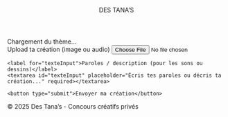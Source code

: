 <!DOCTYPE html>
<html lang="fr">
<head>
<meta charset="UTF-8" />
<meta name="viewport" content="width=device-width, initial-scale=1" />
<title>Des Tana’s - Concours créatifs</title>
<style>
  @import url('https://fonts.googleapis.com/css2?family=Russo+One&display=swap');

  /* Couleurs */ 
  :root {
    --yellow: #FFD300;
    --black: #0D0D0D;
    --gray-dark: #222;
    --gray-light: #555;
  }

  body {
    margin: 0;
    background-color: var(--black);
    color: white;
    font-family: 'Russo One', sans-serif;
    display: flex;
    flex-direction: column;
    align-items: center;
    min-height: 100vh;
  }

  header {
    width: 100%;
    background: black;
    padding: 1.5rem 2rem;
    border-bottom: 3px solid var(--yellow);
    text-align: center;
    font-size: 3rem;
    letter-spacing: 0.15em;
    color: var(--yellow);
    text-shadow: 0 0 5px #FFD300AA;
    user-select: none;
  }

  main {
    flex: 1;
    width: 100%;
    max-width: 700px;
    padding: 2rem;
  }

  .theme {
    font-size: 1.5rem;
    margin-bottom: 2rem;
    text-align: center;
    padding: 1rem;
    border: 2px solid var(--yellow);
    border-radius: 12px;
    box-shadow: 0 0 15px var(--yellow);
  }

  form {
    display: flex;
    flex-direction: column;
    gap: 1rem;
    margin-bottom: 3rem;
  }

  label {
    font-weight: 700;
    color: var(--yellow);
  }

  input[type="file"] {
    color: var(--yellow);
  }

  textarea {
    resize: vertical;
    min-height: 80px;
    padding: 0.5rem;
    border-radius: 8px;
    border: 2px solid var(--yellow);
    background: var(--gray-dark);
    color: white;
    font-family: 'Russo One', sans-serif;
    font-size: 1rem;
  }

  button {
    background-color: var(--yellow);
    color: var(--black);
    border: none;
    padding: 1rem;
    font-weight: 700;
    font-size: 1.2rem;
    border-radius: 10px;
    cursor: pointer;
    transition: background-color 0.3s ease;
  }

  button:hover {
    background-color: #e0be00;
  }

  .participations {
    display: flex;
    flex-direction: column;
    gap: 1.5rem;
  }

  .post {
    background: var(--gray-dark);
    border-radius: 12px;
    padding: 1rem;
    box-shadow: 0 0 10px #ffd300aa;
  }

  .post img {
    max-width: 100%;
    border-radius: 10px;
    margin-bottom: 0.5rem;
    object-fit: contain;
  }

  .post p {
    white-space: pre-wrap;
    font-size: 1rem;
    color: var(--yellow);
  }

  .winner {
    margin-top: 2rem;
    text-align: center;
    font-size: 1.8rem;
    font-weight: 700;
    color: #00ff00;
    text-shadow: 0 0 5px #00ff00aa;
  }

  footer {
    margin-top: auto;
    padding: 1rem;
    color: var(--gray-light);
    font-size: 0.8rem;
    user-select: none;
  }
</style>
</head>
<body>
<header>DES TANA’S</header>
<main>
  <div class="theme" id="themeDuJour">Chargement du thème...</div>

  <form id="uploadForm">
    <label for="fileInput">Upload ta création (image ou audio)</label>
    <input type="file" id="fileInput" accept="image/*,audio/*" required />

    <label for="texteInput">Paroles / description (pour les sons ou dessins)</label>
    <textarea id="texteInput" placeholder="Écris tes paroles ou décris ta création..." required></textarea>

    <button type="submit">Envoyer ma création</button>
  </form>

  <section class="participations" id="participations"></section>

  <div class="winner" id="winnerAnnonce"></div>
</main>
<footer>© 2025 Des Tana’s - Concours créatifs privés</footer>

<script>
  // Thèmes possibles
  const themes = [
    "Dessine une créature bizarre",
    "Outfit d’un film célèbre",
    "Écris les paroles d’un son trap",
    "Crée un personnage futuriste",
    "Imagine un tatouage original"
  ];

  // Choisir le thème du jour (jour du mois modulo thèmes)
  function themeDuJour() {
    const today = new Date();
    return themes[today.getDate() % themes.length];
  }

  // Score texte = longueur du texte
  function scoreTexte(texte) {
    return texte.trim().length;
  }

  // Score image/audio = 5 points si fichier uploadé
  function scoreFichier(aUpload) {
    return aUpload ? 5 : 0;
  }

  // Vote IA simple
  function voteIA(participations) {
    if (participations.length === 0) return null;
    let maxScore = -1;
    let winners = [];
    participations.forEach((p, i) => {
      const score = scoreTexte(p.texte) + scoreFichier(p.fichier != null);
      if (score > maxScore) {
        maxScore = score;
        winners = [i];
      } else if (score === maxScore) {
        winners.push(i);
      }
    });
    return winners[Math.floor(Math.random() * winners.length)];
  }

  // Affichage du thème
  const themeDiv = document.getElementById('themeDuJour');
  themeDiv.textContent = "Thème du jour : " + themeDuJour();

  // Gestion des participations en mémoire (localStorage)
  let participations = JSON.parse(localStorage.getItem('participations')) || [];

  // Fonction pour afficher les participations
  function afficherParticipations() {
    const cont = document.getElementById('participations');
    cont.innerHTML = "";
    participations.forEach((p, i) => {
      const div = document.createElement('div');
      div.className = 'post';
      if(p.url) {
        if(p.type.startsWith('image')) {
          const img = document.createElement('img');
          img.src = p.url;
          img.alt = "Création image";
          div.appendChild(img);
        } else if(p.type.startsWith('audio')) {
          const audio = document.createElement('audio');
          audio.controls = true;
          audio.src = p.url;
          div.appendChild(audio);
        }
      }
      const pText = document.createElement('p');
      pText.textContent = p.texte;
      div.appendChild(pText);
      cont.appendChild(div);
    });

    // Afficher le gagnant
    const winnerIndex = voteIA(participations);
    const winnerDiv = document.getElementById('winnerAnnonce');
    if(winnerIndex !== null) {
      winnerDiv.textContent = "🔥 Gagnant du jour : création n°" + (winnerIndex + 1);
    } else {
      winnerDiv.textContent = "";
    }
  }

  afficherParticipations();

  // Gestion du formulaire upload
  document.getElementById('uploadForm').addEventListener('submit', e => {
    e.preventDefault();

    const fileInput = document.getElementById('fileInput');
    const texteInput = document.getElementById('texteInput');

    if(fileInput.files.length === 0) {
      alert("Tu dois uploader un fichier !");
      return;
    }

    const fichier = fileInput.files[0];
    const texte = texteInput.value.trim();
    if(texte.length === 0) {
      alert("Tu dois écrire un texte !");
      return;
    }

    // Créer URL local pour l'affichage
    const url = URL.createObjectURL(fichier);

    participations.push({
      url: url,
      type: fichier.type,
      texte: texte
    });

    // Sauvegarder dans localStorage
    localStorage.setItem('participations', JSON.stringify(participations));

    // Reset form
    fileInput.value = "";
    texteInput.value = "";

    afficherParticipations();
  });
</script>
</body>
</html>
